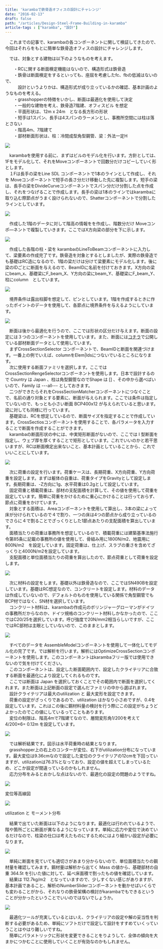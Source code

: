 ```yaml
---
title: 'karambaで鉄骨造オフィスの設計にチャレンジ'
date: "2016-02-13"
draft: false
path: "/articles/Design-Steel-Frame-Building-in-karamba"
article-tags : ["karamba", "設計"]
---
```


　これまでの記事で、karambaの各コンポーネントに関して検証してきたので、今回はそれらをもとに簡単な鉄骨造オフィスの設計にチャレンジします。  
  
　では、対象とする建物は以下のようなものを考えます。  
  
　　・RCに関する断面検定機能はないので、構造形式は鉄骨造  
　　・鉄骨は断面検定をするといっても、座屈を考慮したfc、fbの低減はないので、  
　　　設計というよりかは、構造形式が成り立っているかの確認、基本計画のようなものを考える。  
　　・grasshopperの特徴をいかし、断面は最適化を使用して決定  
　　・一般的な建物を考え、鉄骨造7階建、オフィスビル を想定  
　　・平面形状は、12m x 24m　となる長方形の形状  
　　・短手は1スパン、長手は4スパンのラーメンとし、事務所空間には柱は落とさない  
　　・階高4m、7階建て  
　　・部材断面形状は、柱：冷間成型角型鋼管、梁：外法一定H  
  

[![](https://2.bp.blogspot.com/-n3NxJVYJPP8/Vrda8jp_1zI/AAAAAAAABMo/oCgjLGJL4Ik/s640/%25E3%2582%25B5%25E3%2583%25A0%25E3%2583%258D%25E3%2582%25A4%25E3%2583%25AB.JPG)](https://2.bp.blogspot.com/-n3NxJVYJPP8/Vrda8jp_1zI/AAAAAAAABMo/oCgjLGJL4Ik/s1600/%25E3%2582%25B5%25E3%2583%25A0%25E3%2583%258D%25E3%2582%25A4%25E3%2583%25AB.JPG)

  
  
　karambaを使用する前に、まずはビルのモデル化を行います。方針としては、1Fをモデル化して、それをMoveコンポーネントで回数分だけコピーしていく形とします。  
　１Fは長手の梁をLine SDL コンポーネントで1本のラインとして作成し、それを Moveコンポーネントで短手の長さ分だけ移動した先に複製します。短手の梁は、長手の梁をDivideCurveコンポーネントでスパン分だけ分割した点を作成し、それをつなげることで作成します。長手の梁は1本のラインではkarambaに取り込む際節点がうまく設けられないので、Shatterコンポーネントで分割したラインとしています。  
  

[![](https://1.bp.blogspot.com/-nKPuc3WbrLs/Vriy6cWaqkI/AAAAAAAABM4/IaBSf-TQtRA/s640/1%25E9%259A%258E%25E3%2581%25AE%25E3%2583%25A2%25E3%2583%2587%25E3%2583%25AB%25E5%258C%2596.JPG)](https://1.bp.blogspot.com/-nKPuc3WbrLs/Vriy6cWaqkI/AAAAAAAABM4/IaBSf-TQtRA/s1600/1%25E9%259A%258E%25E3%2581%25AE%25E3%2583%25A2%25E3%2583%2587%25E3%2583%25AB%25E5%258C%2596.JPG)

  
  
　作成した1階のデータに対して階高の情報をを作成し、階数分だけ Moveコンポ―ネントで複製していきます。ここではX方向梁の部分を下に示します。  
  

[![](https://4.bp.blogspot.com/-xImt_mw8ju0/Vri1QKnRa4I/AAAAAAAABNA/gJvfimCGukU/s640/%25E9%259A%258E%25E6%2595%25B0%25E5%2588%2586%25E8%25A4%2587%25E8%25A3%25BD.JPG)](https://4.bp.blogspot.com/-xImt_mw8ju0/Vri1QKnRa4I/AAAAAAAABNA/gJvfimCGukU/s1600/%25E9%259A%258E%25E6%2595%25B0%25E5%2588%2586%25E8%25A4%2587%25E8%25A3%25BD.JPG)

  
　作成した各階の柱・梁を karambaのLineToBeamコンポーネントに入力して、梁要素の作成完了です。鉄骨造を対象とするとしましたが、実際の鉄骨造でも基礎はRC造になるので、1階の梁だけは分けて梁要素にモデル化します。後に梁のIDごとに断面を与えるので、BeamIDに名前を付けておきます。X方向の梁にbeam\_x、基礎梁にF\_beam\_X、Y方向の梁にbeam\_Y、基礎梁にF\_beam\_Y、柱にcolumn　としています。  
  

[![](https://4.bp.blogspot.com/-V97iA10rGd4/Vri29lmyFUI/AAAAAAAABNM/4_JrUDbpsbY/s640/%25E6%25A2%2581%25E8%25A6%2581%25E7%25B4%25A0%25E4%25BD%259C%25E6%2588%2590.JPG)](https://4.bp.blogspot.com/-V97iA10rGd4/Vri29lmyFUI/AAAAAAAABNM/4_JrUDbpsbY/s1600/%25E6%25A2%2581%25E8%25A6%2581%25E7%25B4%25A0%25E4%25BD%259C%25E6%2588%2590.JPG)

  
　境界条件は露出柱脚を想定して、ピンとしています。1階を作成するときに作ったポイントのデータを使用して、各節点に境界条件を与えるようにしています。  
  

[![](https://2.bp.blogspot.com/-S2EVQ6ekFH8/Vr6qFCENVcI/AAAAAAAABNg/JNcTxnNO-xk/s640/%25E5%25A2%2583%25E7%2595%258C%25E6%259D%25A1%25E4%25BB%25B6.JPG)](https://2.bp.blogspot.com/-S2EVQ6ekFH8/Vr6qFCENVcI/AAAAAAAABNg/JNcTxnNO-xk/s1600/%25E5%25A2%2583%25E7%2595%258C%25E6%259D%25A1%25E4%25BB%25B6.JPG)

  
　断面は後から最適化を行うので、ここでは形状の区分だけ与えます。断面の設定には３つのコンポーネントを使用しています。また、断面には[コチラ](http://rgkr-memo.blogspot.jp/p/blog-page_4.html)で公開している部材断面データとして使用しています。  
　まずCrossSectionSelector コンポーネントで、BeamIDと断面を関連づけます。一番上の例でいえば、columnをElem|Idsにつないでいるところになります。  
　次に使用する断面ファミリを選択します。ここではCrossSectionRengeSelectorコンポーネントを使用します。日本で設計するので Country は Japan 、柱は角型鋼管なのでShape は \[\] 、その中から選べばいいので、Family は ---all--- としておきます。  
　二つができたらそれをCrossSectionMatcherコンポーネントにつなぐことで、名前の通り対象とする要素に、断面が与えられます。ここでは条件は指定していないので、もっとも小さい断面 BCP400x12 が与えられていると思います。　梁に対しても同様に行っています。  
　基礎梁は、RCを想定しているので、断面サイズを指定することで作成しています。CrossSectiosコンポーネントを使用することで、各パラメータを入力することで断面を作成することができます。　  
　karambaの断面形状の中には、中実矩形断面がないので、ここでは I 型断面を指定し、ウェブ厚を厚くすることで矩形としています。これでいいのかと若干思いますが、RCは断面検定出来ないこと、基本計画としていることから、これでいいことにしています。  
  

[![](https://1.bp.blogspot.com/-hTvKYR3AvCw/Vr6rJ25EdXI/AAAAAAAABNw/PfgZg2tSZvc/s640/%25E6%2596%25AD%25E9%259D%25A2%25E8%25A8%25AD%25E5%25AE%259A.JPG)](https://1.bp.blogspot.com/-hTvKYR3AvCw/Vr6rJ25EdXI/AAAAAAAABNw/PfgZg2tSZvc/s1600/%25E6%2596%25AD%25E9%259D%25A2%25E8%25A8%25AD%25E5%25AE%259A.JPG)

  
　次に荷重の設定を行います。荷重ケースは、長期荷重、X方向荷重、Y方向荷重を設定します。まずは躯体の自重は、荷重タイプをGravityとして設定します。長期荷重は、-Z方向に1g、水平荷重は0.2gとして設定しています。  
　固定荷重と積載荷重は、部材の支配面積を計算して、その値を使用して荷重を設定しています。簡単に荷重をかけるために重心にかけることは行っておらず、節点に荷重をかけています。  
　対象とする面積は、Areaコンポーネントを使用して算出し、3本の梁によって床が分けられているので４で割り、一つの床は4つの節点から成り立っているのでさらに４で割ることでざっくりとした1節点あたりの支配面積を算出しています。  
　面積当たりの荷重は事務所を想定しているので、積載荷重には建築基準法施行令第85条に記載の事務所の値を使用して、骨組み用に1800N/m2、地震用に800N/m2　を設定しています。固定荷重は、仕上げ、スラブの重さを含めてざっくりと4000N/m2を設定しています。  
　支配面積と単位面積当たりの荷重を算出したので、節点荷重として荷重を設定します。  
  

[![](https://1.bp.blogspot.com/-nyVGh0TPg0g/Vr6yfPoPtEI/AAAAAAAABOQ/ezw3OCp1Vho/s640/%25E8%258D%25B7%25E9%2587%258D%25E3%2581%25AE%25E8%25A8%25AD%25E5%25AE%259A.JPG)](https://1.bp.blogspot.com/-nyVGh0TPg0g/Vr6yfPoPtEI/AAAAAAAABOQ/ezw3OCp1Vho/s1600/%25E8%258D%25B7%25E9%2587%258D%25E3%2581%25AE%25E8%25A8%25AD%25E5%25AE%259A.JPG)

  
  
　次に材料の設定をします。基礎以外は鉄骨造なので、ここではSN490Bを設定しています。基礎はRC想定なので、コンクリートを設定します。材料のデータは作成していないので、デフォルトのものを使用している関係で角型鋼管でもBCP材ではなく、SN材を選択しています。  
　コンクリート材料は、karambaの作成元のボリンジャーグローマンがドイツの事務所だからなのか、ドイツ規格のコンクリート材料しかなかったので、ここではC20/25を選択しています。呼び強度で20N/mm2相当らしいですが、ここではRC部材は主眼としていないので、このままとします。  
  

[![](https://4.bp.blogspot.com/-3dsaeURL5Fg/Vr63ABekoMI/AAAAAAAABOg/TfkOkLu12VA/s640/%25E6%259D%2590%25E6%2596%2599%25E3%2581%25AE%25E8%25A8%25AD%25E5%25AE%259A.JPG)](https://4.bp.blogspot.com/-3dsaeURL5Fg/Vr63ABekoMI/AAAAAAAABOg/TfkOkLu12VA/s1600/%25E6%259D%2590%25E6%2596%2599%25E3%2581%25AE%25E8%25A8%25AD%25E5%25AE%259A.JPG)

  
　すべてのデータを AssembleModelコンポーネントを使用して一体化してモデル化の完了です。では解析を行います。解析にはOptimizeCrossSectionコンポーネントを使用します。このコンポーネントはkarambaフリー版では使用できないので気を付けてください。  
　このコンポーネントは、設定した断面範囲内で、設定したクライテリアに合致する断面を最適化により設定してくれるものです。  
　ここでは断面は Japan を選択しておくことでその範囲内で断面を選択してくれます。また断面は上記断面の設定で選んだファミリの中から選ばれます。  
　設計クライテリアは最大のutilization と 最大変形を設定できます。  
　荷重の設定がざっくりであるので、utilization はかなり小さめですが、0.4を設定しています。これはこの後に鋼材料量の検討を行う際にこの設定がちょうどよかったのでこの値にしているってこともあります。  
　変位の制限は、階高4mで7階建てなので、層間変形角1/200を考えて　4/200×6= 0.12m を設定しています。  
  

[![](https://2.bp.blogspot.com/-4PWafkxy90M/Vr66TdTbQYI/AAAAAAAABO4/XIPTqVt6bTQ/s640/%25E8%25A7%25A3%25E6%259E%2590%25E5%25AE%259F%25E8%25A1%258C.JPG)](https://2.bp.blogspot.com/-4PWafkxy90M/Vr66TdTbQYI/AAAAAAAABO4/XIPTqVt6bTQ/s1600/%25E8%25A7%25A3%25E6%259E%2590%25E5%25AE%259F%25E8%25A1%258C.JPG)

  
　では解析結果です。図示は水平荷重時の結果となります。  
　grasshopper上の右上のコンターが変位、右下がutilization分布になっています。最大変位は9.36cmなので設定した変位のクライテリアの12cmを下回っていますが、utilizationは76.3%となっており、設定の値を超えてしまっているため、どこか設定が間違っているのかもしれません。  
　応力分布をみるとおかしな点はないので、最適化の設定の問題のようですね。  
  

[![](https://3.bp.blogspot.com/-HrsF5Zk1dU4/Vr693xXk6_I/AAAAAAAABPM/JhFuy_UfISE/s640/%25E8%25A7%25A3%25E6%259E%2590%25E7%25B5%2590%25E6%259E%259C.JPG)](https://3.bp.blogspot.com/-HrsF5Zk1dU4/Vr693xXk6_I/AAAAAAAABPM/JhFuy_UfISE/s1600/%25E8%25A7%25A3%25E6%259E%2590%25E7%25B5%2590%25E6%259E%259C.JPG)

変位等高線図

  

[![](https://3.bp.blogspot.com/-YMGq93qXQ5Q/Vr699p00uDI/AAAAAAAABPQ/PRyQtKBs_EU/s640/%25E6%259B%25B2%25E3%2581%2592%25E3%2583%25A2%25E3%2583%25BC%25E3%2583%25A1%25E3%2583%25B3%25E3%2583%2588.JPG)](https://3.bp.blogspot.com/-YMGq93qXQ5Q/Vr699p00uDI/AAAAAAAABPQ/PRyQtKBs_EU/s1600/%25E6%259B%25B2%25E3%2581%2592%25E3%2583%25A2%25E3%2583%25BC%25E3%2583%25A1%25E3%2583%25B3%25E3%2583%2588.JPG)

utilization と モーメント分布

  
  
　結果で出ていた断面は以下のようになります。最適化は行われているようで、階や箇所ごとに断面が異なるようになっています。単純に応力や変位で決めているだけなので、柱梁の仕口は考えたものにするためにはより細かい設定が必要になります。  
  

[![](https://3.bp.blogspot.com/-lw1YdIDQYw4/Vr7AD6TyizI/AAAAAAAABPg/ExICiWxKuLs/s640/%25E6%2596%25AD%25E9%259D%25A2.JPG)](https://3.bp.blogspot.com/-lw1YdIDQYw4/Vr7AD6TyizI/AAAAAAAABPg/ExICiWxKuLs/s1600/%25E6%2596%25AD%25E9%259D%25A2.JPG)

  
　単純に断面を見ていても適切さがあまり分からないので、単位面積当たりの鋼材量を確認してみます。鋼材量は解析から出てく Mass の値から、基礎部材の自重 364.5t を引いた値に対して、延べ床面積で割ったもの値を確認しています。  
　結果は 112.7kg/m2　となっていますので、少しすくない感じがありますが、基本計画であること、解析のNumberSliderコンポーネントを動かせばいくらでも変わることがから、それなりの鉄骨架構の検討がkarambaでもできるということが分かったということでいいのではないでしょうか。  
  

[![](https://2.bp.blogspot.com/-gI2baTvh2Qg/Vr7A_I3Ec6I/AAAAAAAABPs/O114xCaEXwQ/s640/%25E9%258B%25BC%25E6%259D%2590%25E9%2587%258F.JPG)](https://2.bp.blogspot.com/-gI2baTvh2Qg/Vr7A_I3Ec6I/AAAAAAAABPs/O114xCaEXwQ/s1600/%25E9%258B%25BC%25E6%259D%2590%25E9%2587%258F.JPG)

  
　最適化ツールが充実しているとはいえ、クライテリアの設定や解の妥当性を判断する必要があるため、単純にソフトだけで設定して設計をすすめていくっていうことはやはり難しいですね。  
　簡単にパラメトリックに形状を変更できることをりようして、全体の傾向を大まかにつかむことに使用していくことが有効なのかもしれません。